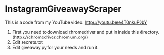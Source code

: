 # InstagramGiveawayScraper

This is a code from my YouTube video. https://youtu.be/e4T0nkuP0bY

1. First you need to download chromedriver and put in inside this directory. (https://chromedriver.chromium.org/)
2. Edit secrets.txt
3. Edit giveaway.py for your needs and run it.

